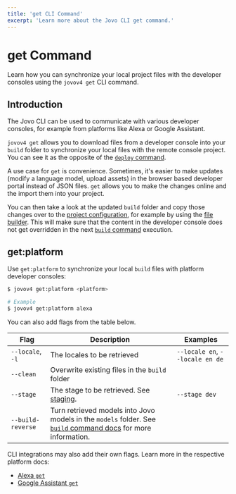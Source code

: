 ```yaml
---
title: 'get CLI Command'
excerpt: 'Learn more about the Jovo CLI get command.'
---
```


# get Command

Learn how you can synchronize your local project files with the developer consoles using the `jovov4 get` CLI command.

## Introduction

The Jovo CLI can be used to communicate with various developer consoles, for example from platforms like Alexa or Google Assistant.

`jovov4 get` allows you to download files from a developer console into your `build` folder to synchronize your local files with the remote console project. You can see it as the opposite of the [`deploy` command](./deploy-command.md).

A use case for `get` is convenience. Sometimes, it's easier to make updates (modify a language model, upload assets) in the browser based developer portal instead of JSON files. `get` allows you to make the changes online and the import them into your project.

You can then take a look at the updated `build` folder and copy those changes over to the [project configuration](./project-config.md), for example by using the [file builder](./project-config.md#file-builder). This will make sure that the content in the developer console does not get overridden in the next [`build` command](./build-command.md) execution.

## get:platform

Use `get:platform` to synchronize your local `build` files with platform developer consoles:

```sh
$ jovov4 get:platform <platform>

# Example
$ jovov4 get:platform alexa
```

You can also add flags from the table below.

| Flag              | Description                                                                                                                                       | Examples                        |
| ----------------- | ------------------------------------------------------------------------------------------------------------------------------------------------- | ------------------------------- |
| `--locale`, `-l`  | The locales to be retrieved                                                                                                                       | `--locale en`, `--locale en de` |
| `--clean`         | Overwrite existing files in the `build` folder                                                                                                    |                                 |
| `--stage`         | The stage to be retrieved. See [staging](./project-config.md#staging).                                                                            | `--stage dev`                   |
| `--build-reverse` | Turn retrieved models into Jovo models in the `models` folder. See [`build` command docs](./build-command.md#reverse-build) for more information. |                                 |

CLI integrations may also add their own flags. Learn more in the respective platform docs:

- [Alexa `get`](https://www.jovo.tech/marketplace/platform-alexa/cli-commands#get)
- [Google Assistant `get`](https://www.jovo.tech/marketplace/platform-googleassistant/cli-commands#get)
